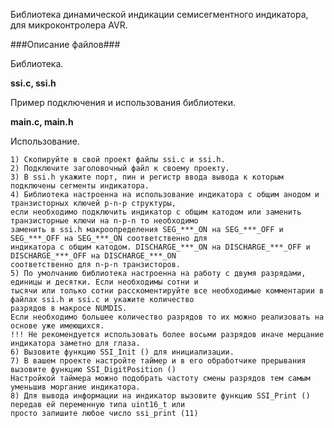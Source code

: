 Библиотека динамической индикации семисегментного индикатора, для микроконтролера AVR. 

###Описание файлов###

Библиотека.

**ssi.c, ssi.h**

Пример подключения и использования библиотеки.

**main.c, main.h**

Использование.

    1) Скопируйте в свой проект файлы ssi.c и ssi.h.
    2) Подключите заголовочный файл к своему проекту.
    3) В ssi.h укажите порт, пин и регистр ввода вывода к которым подключены сегменты индикатора.
    4) Библиотека настроенна на использование индикатора с общим анодом и транзисторных ключей p-n-p структуры,
    если необходимо подключить индикатор с общим катодом или заменить транзисторные ключи на n-p-n то необходимо 
    заменить в ssi.h макроопределения SEG_***_ON на SEG_***_OFF и SEG_***_OFF на SEG_***_ON соответственно для 
    индикатора с общим катодом. DISCHARGE_***_ON на DISCHARGE_***_OFF и DISCHARGE_***_OFF на DISCHARGE_***_ON 
    соответственно для n-p-n транзисторов.
    5) По умолчанию библиотека настроенна на работу с двумя разрядами, единицы и десятки. Если необходимы сотни и 
    тысячи или только сотни расскоментируйте все необходимые комментарии в файлах ssi.h и ssi.c и укажите количество 
    разрядов в макросе NUMDIS.
    Если необходимо большее количество разрядов то их можно реализовать на основе уже имеющихся.
    !!! Не рекомендуется использовать более восьми разрядов иначе мерцание индикатора заметно для глаза.
    6) Вызовите функцию SSI_Init () для инициализации.
    7) В вашем проекте настройте таймер и в его обработчике прерывания вызовите функцию SSI_DigitPosition ()
    Настройкой таймера можно подобрать частоту смены разрядов тем самым уменьшив моргание индикатора.
    8) Для вывода информации на индикатор вызовите функцию SSI_Print () передав ей переменную типа uint16_t или 
    просто запишите любое число ssi_print (11)
